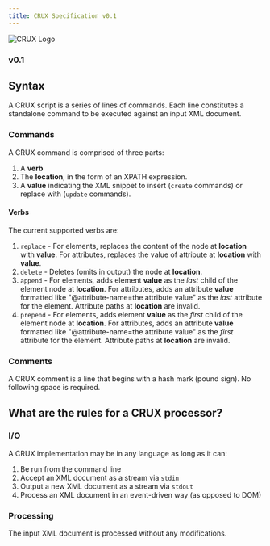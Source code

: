 ```yaml
---
title: CRUX Specification v0.1
---
```


![CRUX Logo](/assets/images/crux-logo.svg "CRUd for XML")

### v0.1

## Syntax

A CRUX script is a series of lines of commands. Each line constitutes
a standalone command to be executed against an input XML document.

### Commands

A CRUX command is comprised of three parts:

1. A **verb**
2. The **location**, in the form of an XPATH expression.
3. A **value** indicating the XML snippet to insert (`create` commands)
   or replace with (`update` commands).

#### Verbs

The current supported verbs are:

1. `replace` - For elements, replaces the content of the node at
   **location** with **value**. For attributes, replaces the value
   of attribute at **location** with **value**.
2. `delete` - Deletes (omits in output) the node at **location**.
3. `append` - For elements, adds element **value** as the *last* child
   of the element node at **location**. For attributes, adds an
   attribute **value** formatted like "@attribute-name=the attribute
   value" as the *last* attribute for the element. Attribute paths at
   **location** are invalid.
4. `prepend` - For elements, adds element **value** as the *first* child
   of the element node at **location**. For attributes, adds an
   attribute **value** formatted like "@attribute-name=the attribute
   value" as the *first* attribute for the element. Attribute paths
   at **location** are invalid.

### Comments

A CRUX comment is a line that begins with a hash mark (pound sign). No
following space is required.

## What are the rules for a CRUX processor?

### I/O

A CRUX implementation may be in any language as long as it can:

1. Be run from the command line
2. Accept an XML document as a stream via `stdin`
3. Output a new XML document as a stream via `stdout`
4. Process an XML document in an event-driven way (as opposed to DOM)

### Processing

The input XML document is processed without any modifications.
